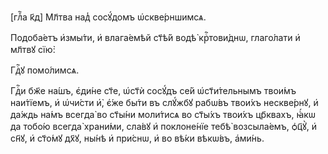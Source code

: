 [глⷡ҇а к҃д] Мл҃тва над̾ сосꙋ́домъ ѡ҆скве́рншимсѧ.

Подоба́етъ и҆змы́ти, и҆ влага́емѣй ст҃ѣ́й водѣ̀ крⷭ҇тови́днѡ, глаго́лати и҆
мл҃твꙋ сїю̀:

Гдⷭ҇ꙋ помо́лимсѧ.

Гдⷭ҇и бж҃е на́шъ, є҆ди́не ст҃е, ѡ҆ст҃ѝ сосꙋ́дъ се́й ѡ҆ст҃и́тельнымъ твои́мъ
наи́тїемъ, и҆ ѡ҆чи́сти и҆̀, є҆́же бы́ти въ слꙋ́жбꙋ рабѡ́въ твои́хъ нескве́рнꙋ,
и҆ да́ждь на́мъ всегда̀ во ст҃ы́ни моли́тисѧ во ст҃ы́хъ твои́хъ цр҃квахъ, ꙗ҆́кѡ
да тобо́ю всегда̀ храни́ми, сла́вꙋ и҆ поклоне́нїе тебѣ̀ возсыла́емъ, ѻ҆ц҃ꙋ̀, и҆
сн҃ꙋ, и҆ ст҃о́мꙋ дх҃ꙋ, ны́нѣ и҆ при́снѡ, и҆ во вѣ́ки вѣкѡ́въ, а҆ми́нь.


